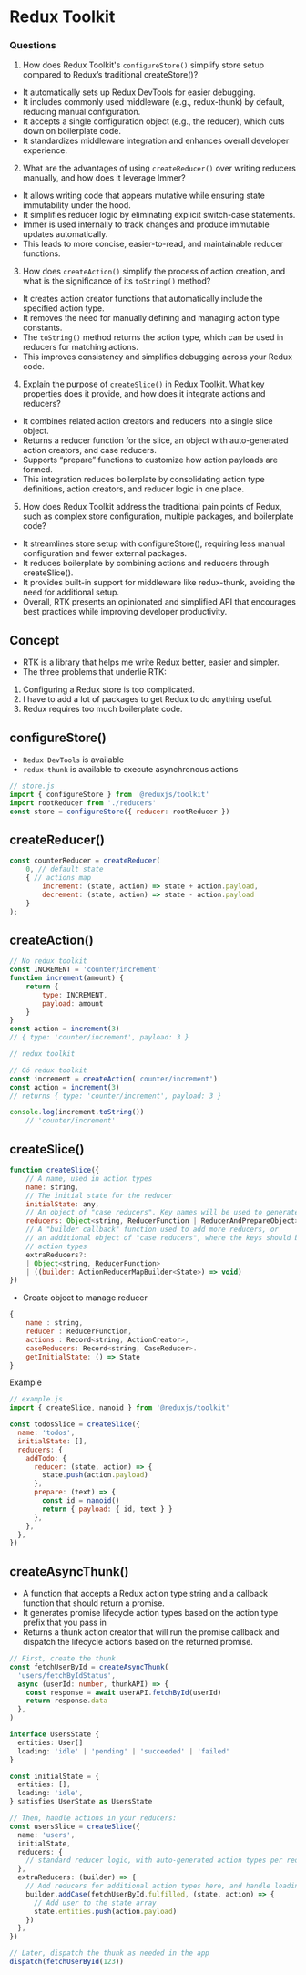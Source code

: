 # Redux Toolkit

### Questions

1. How does Redux Toolkit's `configureStore()` simplify store setup compared to Redux’s traditional createStore()?

- It automatically sets up Redux DevTools for easier debugging.
- It includes commonly used middleware (e.g., redux-thunk) by default, reducing manual configuration.
- It accepts a single configuration object (e.g., the reducer), which cuts down on boilerplate code.
- It standardizes middleware integration and enhances overall developer experience.

2. What are the advantages of using `createReducer()` over writing reducers manually, and how does it leverage Immer?

- It allows writing code that appears mutative while ensuring state immutability under the hood.
- It simplifies reducer logic by eliminating explicit switch-case statements.
- Immer is used internally to track changes and produce immutable updates automatically.
- This leads to more concise, easier-to-read, and maintainable reducer functions.

3. How does `createAction()` simplify the process of action creation, and what is the significance of its `toString()` method?

- It creates action creator functions that automatically include the specified action type.
- It removes the need for manually defining and managing action type constants.
- The `toString()` method returns the action type, which can be used in reducers for matching actions.
- This improves consistency and simplifies debugging across your Redux code.

4. Explain the purpose of `createSlice()` in Redux Toolkit. What key properties does it provide, and how does it integrate actions and reducers?

- It combines related action creators and reducers into a single slice object.
- Returns a reducer function for the slice, an object with auto-generated action creators, and case reducers.
- Supports “prepare” functions to customize how action payloads are formed.
- This integration reduces boilerplate by consolidating action type definitions, action creators, and reducer logic in one place.

5. How does Redux Toolkit address the traditional pain points of Redux, such as complex store configuration, multiple packages, and boilerplate code?

- It streamlines store setup with configureStore(), requiring less manual configuration and fewer external packages.
- It reduces boilerplate by combining actions and reducers through createSlice().
- It provides built-in support for middleware like redux-thunk, avoiding the need for additional setup.
- Overall, RTK presents an opinionated and simplified API that encourages best practices while improving developer productivity.

## Concept

- RTK is a library that helps me write Redux better, easier and simpler.
- The three problems that underlie RTK:
1. Configuring a Redux store is too complicated.
2. I have to add a lot of packages to get Redux to do anything useful.
3. Redux requires too much boilerplate code.

## configureStore()

- `Redux DevTools` is available
- `redux-thunk` is available to execute asynchronous actions

```jsx
// store.js
import { configureStore } from '@reduxjs/toolkit'
import rootReducer from './reducers'
const store = configureStore({ reducer: rootReducer })
```

## createReducer()

```jsx
const counterReducer = createReducer(
	0, // default state 
	{ // actions map
		increment: (state, action) => state + action.payload,
		decrement: (state, action) => state - action.payload
	}
);
```

## createAction()

```jsx
// No redux toolkit
const INCREMENT = 'counter/increment'
function increment(amount) {
	return {
		type: INCREMENT,
		payload: amount
	}
}
const action = increment(3)
// { type: 'counter/increment', payload: 3 }

// redux toolkit

// Có redux toolkit
const increment = createAction('counter/increment')
const action = increment(3)
// returns { type: 'counter/increment', payload: 3 }

console.log(increment.toString())
	// 'counter/increment'
```

## createSlice()

```jsx
function createSlice({
    // A name, used in action types
    name: string,
    // The initial state for the reducer
    initialState: any,
    // An object of "case reducers". Key names will be used to generate actions.
    reducers: Object<string, ReducerFunction | ReducerAndPrepareObject>
    // A "builder callback" function used to add more reducers, or
    // an additional object of "case reducers", where the keys should be other
    // action types
    extraReducers?:
    | Object<string, ReducerFunction>
    | ((builder: ActionReducerMapBuilder<State>) => void)
})
```

- Create object to manage reducer

```jsx
{
    name : string,
    reducer : ReducerFunction,
    actions : Record<string, ActionCreator>,
    caseReducers: Record<string, CaseReducer>.
    getInitialState: () => State
}
```

Example

```jsx
// example.js
import { createSlice, nanoid } from '@reduxjs/toolkit'

const todosSlice = createSlice({
  name: 'todos',
  initialState: [],
  reducers: {
    addTodo: {
      reducer: (state, action) => {
        state.push(action.payload)
      },
      prepare: (text) => {
        const id = nanoid()
        return { payload: { id, text } }
      },
    },
  },
})
```

## createAsyncThunk()

- A function that accepts a Redux action type string and a callback function that should return a promise. 
- It generates promise lifecycle action types based on the action type prefix that you pass in
- Returns a thunk action creator that will run the promise callback and dispatch the lifecycle actions based on the returned promise.

```ts
// First, create the thunk
const fetchUserById = createAsyncThunk(
  'users/fetchByIdStatus',
  async (userId: number, thunkAPI) => {
    const response = await userAPI.fetchById(userId)
    return response.data
  },
)

interface UsersState {
  entities: User[]
  loading: 'idle' | 'pending' | 'succeeded' | 'failed'
}

const initialState = {
  entities: [],
  loading: 'idle',
} satisfies UserState as UsersState

// Then, handle actions in your reducers:
const usersSlice = createSlice({
  name: 'users',
  initialState,
  reducers: {
    // standard reducer logic, with auto-generated action types per reducer
  },
  extraReducers: (builder) => {
    // Add reducers for additional action types here, and handle loading state as needed
    builder.addCase(fetchUserById.fulfilled, (state, action) => {
      // Add user to the state array
      state.entities.push(action.payload)
    })
  },
})

// Later, dispatch the thunk as needed in the app
dispatch(fetchUserById(123))
```